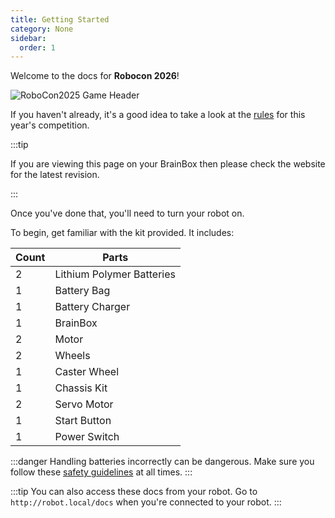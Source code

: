 ```yaml
---
title: Getting Started
category: None
sidebar:
  order: 1
---
```

Welcome to the docs for **Robocon 2026**!

![RoboCon2025 Game Header](/images/RoboCon2026-Header.png)

If you haven't already, it's a good idea to take a look at the [rules](/assets/Rulebook.pdf) for this year's competition.

:::tip

If you are viewing this page on your BrainBox then please check the website for the latest revision.

:::

Once you've done that, you'll need to turn your robot on.

To begin, get familiar with the kit provided. It includes:

| Count | Parts                     |
| ------ | -------------------------- |
| 2     | Lithium Polymer Batteries |
| 1     | Battery Bag               |
| 1     | Battery Charger           |
| 1     | BrainBox                  |
| 2     | Motor                     |
| 2     | Wheels                    |
| 1     | Caster Wheel              |
| 1     | Chassis Kit               |
| 2     | Servo Motor               |
| 1     | Start Button              |
| 1     | Power Switch              |

:::danger
Handling batteries incorrectly can be dangerous. Make sure you follow these [safety guidelines](/hardware/batteries/#battery-safety) at all times.
:::

:::tip
You can also access these docs from your robot. Go to `http://robot.local/docs` when you're connected to your robot.
:::